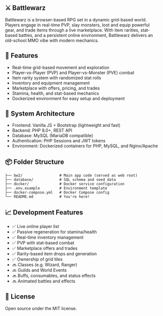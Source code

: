 ## ⚔️ Battlewarz
Battlewarz is a browser-based RPG set in a dynamic grid-based world. Players engage in real-time PVP, slay monsters, loot and equip powerful gear, and trade items through a live marketplace. With item rarities, stat-based battles, and a persistent online environment, Battlewarz delivers an old-school MMO vibe with modern mechanics.

## 🚀 Features
- Real-time grid-based movement and exploration
- Player-vs-Player (PVP) and Player-vs-Monster (PVE) combat
- Item rarity system with randomized stat rolls
- Inventory and equipment management
- Marketplace with offers, pricing, and trades
- Stamina, health, and stat-based mechanics
- Dockerized environment for easy setup and deployment

## 🧩 System Architecture
- Frontend: Vanilla JS + Bootstrap (lightweight and fast)
- Backend: PHP 8.0+, REST API
- Database: MySQL (MariaDB compatible)
- Authentication: PHP Sessions and JWT tokens
- Environment: Dockerized containers for PHP, MySQL, and Nginx/Apache

## 📦 Folder Structure

```
├── bw2/                 # Main app code (served as web root)
├── database/            # SQL schema and seed data
├── docker/              # Docker service configuration
├── .env.example         # Environment template
├── docker-compose.yml   # Docker Compose config
└── README.md            # You're here!
```

## 📈 Development Features
- ✅ Live online player list
- ✅ Passive regeneration for stamina/health
- ✅ Real-time inventory management
- ✅ PVP with stat-based combat
- ✅ Marketplace offers and trades
- ✅ Rarity-based item drops and generation
- ✅ Ownership of grid tiles
- 🔜 Classes (e.g. Wizard, Ranger)
- 🔜 Guilds and World Events
- 🔜 Buffs, consumables, and status effects
- 🔜 Animated battles and effects

## 🪪 License
Open source under the MIT license.